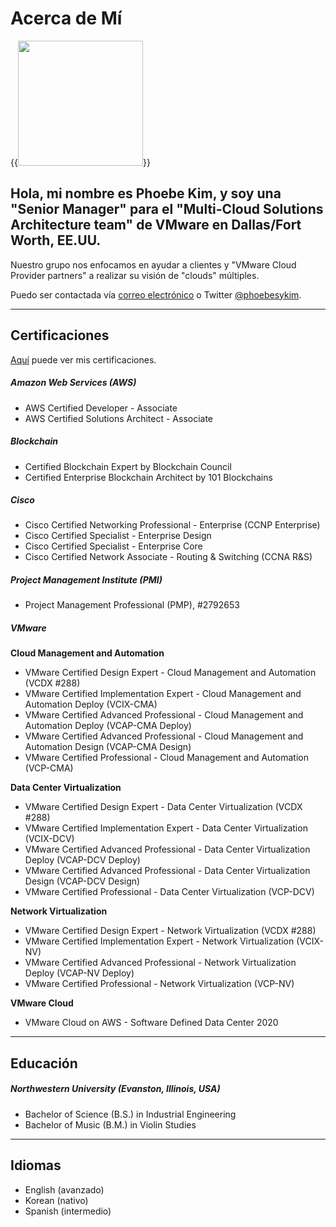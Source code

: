 # Acerca de Mí


{{<image src="headshot.jpeg" width="200" display="inline-block">}}

## Hola, mi nombre es Phoebe Kim, y soy una "Senior Manager" para el "Multi-Cloud Solutions Architecture team" de VMware en Dallas/Fort Worth, EE.UU.

Nuestro grupo nos enfocamos en ayudar a clientes y "VMware Cloud Provider partners" a realizar su visión de "clouds" múltiples. 

Puedo ser contactada vía [correo electrónico](mailto:info.288clouds@gmail.com) o Twitter [@phoebesykim](https://twitter.com/phoebesykim).

***
## Certificaciones

[Aquí](https://www.youracclaim.com/users/phoebesykim/badges) puede ver mis certificaciones.

##### Amazon Web Services (AWS)
* AWS Certified Developer - Associate
* AWS Certified Solutions Architect - Associate

##### Blockchain
* Certified Blockchain Expert by Blockchain Council
* Certified Enterprise Blockchain Architect by 101 Blockchains

##### Cisco
* Cisco Certified Networking Professional - Enterprise (CCNP Enterprise)
* Cisco Certified Specialist - Enterprise Design
* Cisco Certified Specialist - Enterprise Core
* Cisco Certified Network Associate - Routing & Switching (CCNA R&S)

##### Project Management Institute (PMI)
* Project Management Professional (PMP), #2792653

##### VMware
<b>Cloud Management and Automation</b>
* VMware Certified Design Expert - Cloud Management and Automation (VCDX #288)
* VMware Certified Implementation Expert - Cloud Management and Automation Deploy (VCIX-CMA)
* VMware Certified Advanced Professional - Cloud Management and Automation Deploy (VCAP-CMA Deploy)
* VMware Certified Advanced Professional - Cloud Management and Automation Design (VCAP-CMA Design)
* VMware Certified Professional - Cloud Management and Automation (VCP-CMA)

<b>Data Center Virtualization</b>
* VMware Certified Design Expert - Data Center Virtualization (VCDX #288)
* VMware Certified Implementation Expert - Data Center Virtualization (VCIX-DCV)
* VMware Certified Advanced Professional - Data Center Virtualization Deploy (VCAP-DCV Deploy)
* VMware Certified Advanced Professional - Data Center Virtualization Design (VCAP-DCV Design)
* VMware Certified Professional - Data Center Virtualization (VCP-DCV)

<b>Network Virtualization</b>
* VMware Certified Design Expert - Network Virtualization (VCDX #288)
* VMware Certified Implementation Expert - Network Virtualization (VCIX-NV)
* VMware Certified Advanced Professional - Network Virtualization Deploy (VCAP-NV Deploy)
* VMware Certified Professional - Network Virtualization (VCP-NV)

<b>VMware Cloud</b>
* VMware Cloud on AWS - Software Defined Data Center 2020

***
## Educación
##### Northwestern University (Evanston, Illinois, USA)
* Bachelor of Science (B.S.) in Industrial Engineering
* Bachelor of Music (B.M.) in Violin Studies

***
## Idiomas
* English (avanzado)
* Korean (nativo)
* Spanish (intermedio)
